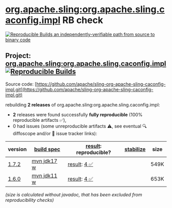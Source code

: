 [org.apache.sling:org.apache.sling.caconfig.impl](https://central.sonatype.com/artifact/org.apache.sling/org.apache.sling.caconfig.impl/versions) RB check
=======

[![Reproducible Builds](https://reproducible-builds.org/images/logos/rb.svg) an independently-verifiable path from source to binary code](https://reproducible-builds.org/)

## Project: [org.apache.sling:org.apache.sling.caconfig.impl](https://central.sonatype.com/artifact/org.apache.sling/org.apache.sling.caconfig.impl/versions) [![Reproducible Builds](https://img.shields.io/endpoint?url=https://raw.githubusercontent.com/jvm-repo-rebuild/reproducible-central/master/content/org/apache/sling/org.apache.sling.caconfig.impl/badge.json)](https://github.com/jvm-repo-rebuild/reproducible-central/blob/master/content/org/apache/sling/org.apache.sling.caconfig.impl/README.md)

Source code: [https://github.com/apache/sling-org-apache-sling-caconfig-impl.git](https://github.com/apache/sling-org-apache-sling-caconfig-impl.git)

rebuilding **2 releases** of org.apache.sling:org.apache.sling.caconfig.impl:
- **2** releases were found successfully **fully reproducible** (100% reproducible artifacts :white_check_mark:),
- 0 had issues (some unreproducible artifacts :warning:, see eventual :mag: diffoscope and/or :memo: issue tracker links):

| version | [build spec](/BUILDSPEC.md) | [result](https://reproducible-builds.org/docs/jvm/): reproducible? | [stabilize](https://github.com/google/oss-rebuild/blob/main/cmd/stabilize/README.md) | size |
| -- | --------- | ------ | ------ | -- |
| [1.7.2](https://central.sonatype.com/artifact/org.apache.sling/org.apache.sling.caconfig.impl/1.7.2/pom) | [mvn jdk17 w](org.apache.sling.caconfig.impl-1.7.2.buildspec) | [result](org.apache.sling.caconfig.impl-1.7.2.buildinfo): [4 :white_check_mark: ](org.apache.sling.caconfig.impl-1.7.2.buildcompare) | | 549K |
| [1.6.0](https://central.sonatype.com/artifact/org.apache.sling/org.apache.sling.caconfig.impl/1.6.0/pom) | [mvn jdk11 w](org.apache.sling.caconfig.impl-1.6.0.buildspec) | [result](org.apache.sling.caconfig.impl-1.6.0.buildinfo): [4 :white_check_mark: ](org.apache.sling.caconfig.impl-1.6.0.buildcompare) | | 653K |

<i>(size is calculated without javadoc, that has been excluded from reproducibility checks)</i>
